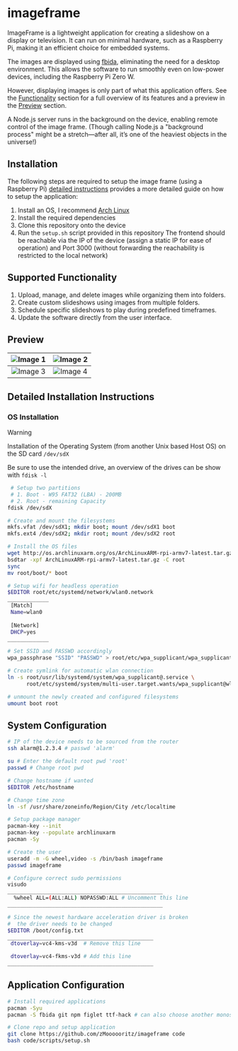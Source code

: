 # imageframe

ImageFrame is a lightweight application for creating a slideshow on a display or television. It can run on minimal hardware, such as a Raspberry Pi, making it an efficient choice for embedded systems.

The images are displayed using [fbida](https://github.com/fcarlier/fbida), eliminating the need for a desktop environment. This allows the software to run smoothly even on low-power devices, including the Raspberry Pi Zero W.

However, displaying images is only part of what this application offers. See the [Functionality](#supported-functionality) section for a full overview of its features and a preview in the [Preview](#preview) section.  

A Node.js server runs in the background on the device, enabling remote control of the image frame. (Though calling Node.js a "background process" might be a stretch—after all, it’s one of the heaviest objects in the universe!)

## Installation

The following steps are required to setup the image frame (using a Raspberry Pi) [detailed instructions](#detailed-installation-instructions) provides a more detailed guide on how to setup the application:

1. Install an OS, I recommend [Arch Linux](https://archlinuxarm.org/)
2. Install the required dependencies
3. Clone this repository onto the device
4. Run the `setup.sh` script provided in this repository
The frontend should be reachable via the IP of the device (assign a static IP for ease of operation) and Port 3000 (without forwarding the reachability is restricted to the local network)

## Supported Functionality

1. Upload, manage, and delete images while organizing them into folders.
2. Create custom slideshows using images from multiple folders.
3. Schedule specific slideshows to play during predefined timeframes.
4. Update the software directly from the user interface.

## Preview

| ![Image 1](https://github.com/user-attachments/assets/d32e281d-9585-459e-be0c-06113634185f) | ![Image 2](https://github.com/user-attachments/assets/0451dbf9-e4f1-4ebe-97f0-dcf81d982288) |
|:-------------------------------------------------------------------------------------------:|:-------------------------------------------------------------------------------------------:|
| ![Image 3](https://github.com/user-attachments/assets/0ec8c2e3-4583-4668-9cd9-cbae1a32d467) | ![Image 4](https://github.com/user-attachments/assets/f79767ea-603a-4741-b476-9a8a0288305d) |

## Detailed Installation Instructions

### OS Installation

> [!WARNING]
> Installation of the Operating System (from another Unix based Host OS) on the SD card `/dev/sdX`
>
> Be sure to use the intended drive, an overview of the drives can be show with `fdisk -l`

```bash
 # Setup two partitions
 # 1. Boot - W95 FAT32 (LBA) - 200MB
 # 2. Root - remaining Capacity
fdisk /dev/sdX

# Create and mount the filesystems
mkfs.vfat /dev/sdX1; mkdir boot; mount /dev/sdX1 boot
mkfs.ext4 /dev/sdX2; mkdir root; mount /dev/sdX2 root

# Install the OS files
wget http://os.archlinuxarm.org/os/ArchLinuxARM-rpi-armv7-latest.tar.gz
bsdtar -xpf ArchLinuxARM-rpi-armv7-latest.tar.gz -C root
sync
mv root/boot/* boot

# Setup wifi for headless operation
$EDITOR root/etc/systemd/network/wlan0.network
_____________
 [Match]
 Name=wlan0
 
 [Network]
 DHCP=yes
_____________

# Set SSID and PASSWD accordingly
wpa_passphrase "SSID" "PASSWD" > root/etc/wpa_supplicant/wpa_supplicant-wlan0.conf

# Create symlink for automatic wlan connection
ln -s root/usr/lib/systemd/system/wpa_supplicant@.service \
      root/etc/systemd/system/multi-user.target.wants/wpa_supplicant@wlan0.service

# unmount the newly created and configured filesystems
umount boot root
```

## System Configuration

```bash
# IP of the device needs to be sourced from the router
ssh alarm@1.2.3.4 # passwd 'alarm'

su # Enter the default root pwd 'root'
passwd # Change root pwd

# Change hostname if wanted
$EDITOR /etc/hostname

# Change time zone
ln -sf /usr/share/zoneinfo/Region/City /etc/localtime

# Setup package manager
pacman-key --init
pacman-key --populate archlinuxarm
pacman -Sy

# Create the user
useradd -m -G wheel,video -s /bin/bash imageframe
passwd imageframe

# Configure correct sudo permissions
visudo
_________________________________________________
  %wheel ALL=(ALL:ALL) NOPASSWD:ALL # Uncomment this line
_________________________________________________

# Since the newest hardware acceleration driver is broken
#  the driver needs to be changed
$EDITOR /boot/config.txt
______________________________________________
 dtoverlay=vc4-kms-v3d  # Remove this line

 dtoverlay=vc4-fkms-v3d # Add this line
______________________________________________
```

## Application Configuration

```bash
# Install required applications
pacman -Syu
pacman -S fbida git npm figlet ttf-hack # can also choose another monospace font (instead of ttf-hack)

# Clone repo and setup application
git clone https://github.com/zMoooooritz/imageframe code
bash code/scripts/setup.sh
```
